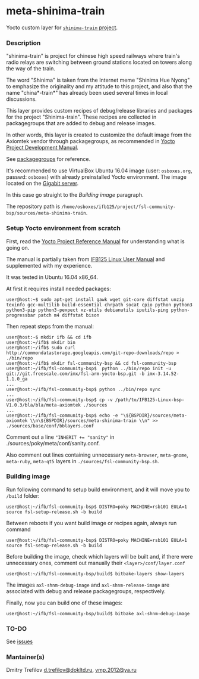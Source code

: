 # meta-shinima-train

Yocto custom layer for [`shinima-train` project](https://bitbucket.org/rnd_gigabit/shinima-train).

### Description

"shinima-train" is project for chinese high speed railways where train's radio relays are switching between ground stations located on towers along the way of the train.

The word "Shinima" is taken from the Internet meme "Shinima Hue Nyong" to emphasize the originality and my attitude to this project, and also that the name "china*-train*" has already been used several times in local discussions.

This layer provides custom recipes of debug/release libraries and packages for the project "Shinima-train". These recipes are collected in packagegroups that are added to debug and release images. 

In other words, this layer is created to customize the default image from the Axiomtek vendor through packagegroups, as recommended in [Yocto Project Development Manual](https://www.yoctoproject.org/docs/1.8.1/dev-manual/dev-manual.html#usingpoky-extend-customimage-customtasks).

See [packagegroups](recipes-core/packagegroups) for reference.

It's recommended to use VirtualBox Ubuntu 16.04 image (user: `osboxes.org`, passwd: `osboxes`) with already preinstalled Yocto environment. The image located on the [Gigabit server](\\Omv-dok\НИОКР\d.trefilov\VMs\16.04_job). 

In this case go straight to the *Building image* paragraph.

The repository path is `/home/osboxes/ifb125/project/fsl-community-bsp/sources/meta-shinima-train`.

### Setup Yocto environment from scratch

First, read the [Yocto Project Reference Manual](https://www.yoctoproject.org/docs/1.8.1/ref-manual/ref-manual.html) for understanding what is going on.

The manual is partially taken from [IFB125 Linux User Manual](http://www.axiomtek.com/Download/download/IFB125/IFB125%20Linux%20User's%20Manual%20VA2_12-20-2018.pdf) and supplemented with my experience.

It was tested in Ubuntu 16.04 x86_64.

At first it requires install needed packages:

```
user@host:~$ sudo apt-get install gawk wget git-core diffstat unzip texinfo gcc-multilib build-essential chrpath socat cpio python python3 python3-pip python3-pexpect xz-utils debianutils iputils-ping python-progressbar patch m4 diffstat bison
```

Then repeat steps from the manual:

```
user@host:~$ mkdir ifb && cd ifb
user@host:~/ifb$ mkdir bin
user@host:~/ifb$ sudo curl http://commondatastorage.googleapis.com/git-repo-downloads/repo > ./bin/repo
user@host:~/ifb$ mkdir fsl-community-bsp && cd fsl-community-bsp
user@host:~/ifb/fsl-community-bsp$  python ../bin/repo init -u git://git.freescale.com/imx/fsl-arm-yocto-bsp.git -b imx-3.14.52-1.1.0_ga
...
user@host:~/ifb/fsl-community-bsp$ python ../bin/repo sync
...
user@host:~/ifb/fsl-community-bsp$ cp -v /path/to/IFB125-Linux-bsp-V1.0.3/bla/bla/meta-axiomtek ./sources
...
user@host:~/ifb/fsl-community-bsp$ echo -e "\${BSPDIR}/sources/meta-axiomtek \\n\${BSPDIR}/sources/meta-shinima-train \\n" >> ./sources/base/conf/bblayers.conf
```

Comment out a line `"INHERIT += "sanity"` in ./sources/poky/meta/conf/sanity.conf. 

Also comment out lines containing unnecessary `meta-browser`, `meta-gnome`, `meta-ruby`, `meta-qt5` layers in `./sources/fsl-community-bsp.sh`.

### Building image

Run following command to setup build environment, and it will move you to `/build` folder:

```
user@host:~/ifb/fsl-community-bsp$ DISTRO=poky MACHINE=rsb101 EULA=1 source fsl-setup-release.sh -b build
```

Between reboots if you want build image or recipes again, always run command

```
user@host:~/ifb/fsl-community-bsp$ DISTRO=poky MACHINE=rsb101 EULA=1 source fsl-setup-release.sh -b build
```

Before building the image, check which layers will be built and, if there were unnecessary ones, comment out manually their `<layer>/conf/layer.conf`

```
user@host:~/ifb/fsl-community-bsp/build$ bitbake-layers show-layers
```

The images `axl-shnm-debug-image` and `axl-shnm-release-image` are associated with debug and release packagegroups, respectively.

Finally, now you can build one of these images:

```
user@host:~/ifb/fsl-community-bsp/build$ bitbake axl-shnm-debug-image
```

### TO-DO

See [issues](https://bitbucket.org/rnd_gigabit/meta-shinima-train/issues)

### Mantainer(s)

Dmitry Trefilov <d.trefilov@dokltd.ru>, <vmp.2012@ya.ru>
